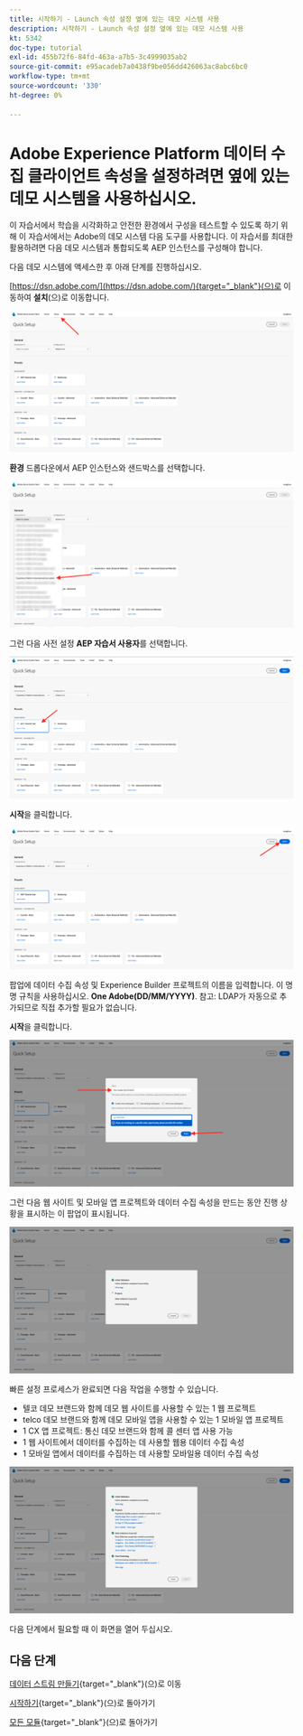 ```yaml
---
title: 시작하기 - Launch 속성 설정 옆에 있는 데모 시스템 사용
description: 시작하기 - Launch 속성 설정 옆에 있는 데모 시스템 사용
kt: 5342
doc-type: tutorial
exl-id: 455b72f6-84fd-463a-a7b5-3c4999035ab2
source-git-commit: e95acadeb7a0438f9be056dd426063ac8abc6bc0
workflow-type: tm+mt
source-wordcount: '330'
ht-degree: 0%

---
```


# Adobe Experience Platform 데이터 수집 클라이언트 속성을 설정하려면 옆에 있는 데모 시스템을 사용하십시오.

이 자습서에서 학습을 시각화하고 안전한 환경에서 구성을 테스트할 수 있도록 하기 위해 이 자습서에서는 Adobe의 데모 시스템 다음 도구를 사용합니다. 이 자습서를 최대한 활용하려면 다음 데모 시스템과 통합되도록 AEP 인스턴스를 구성해야 합니다.

다음 데모 시스템에 액세스한 후 아래 단계를 진행하십시오.

[https://dsn.adobe.com/](https://dsn.adobe.com/){target="_blank"}(으)로 이동하여 **설치**(으)로 이동합니다.

![DSN](./images/dsnsetup.png)

**환경** 드롭다운에서 AEP 인스턴스와 샌드박스를 선택합니다.

![DSN](./images/dsnh1.png)

그런 다음 사전 설정 **AEP 자습서 사용자**&#x200B;를 선택합니다.

![DSN](./images/dsnhome.png)

**시작**&#x200B;을 클릭합니다.

![DSN](./images/dsn2.png)

팝업에 데이터 수집 속성 및 Experience Builder 프로젝트의 이름을 입력합니다. 이 명명 규칙을 사용하십시오. **One Adobe(DD/MM/YYYY)**. 참고: LDAP가 자동으로 추가되므로 직접 추가할 필요가 없습니다.

**시작**&#x200B;을 클릭합니다.

![DSN](./images/dsn3.png)

그런 다음 웹 사이트 및 모바일 앱 프로젝트와 데이터 수집 속성을 만드는 동안 진행 상황을 표시하는 이 팝업이 표시됩니다.

![DSN](./images/dsn4.png)

빠른 설정 프로세스가 완료되면 다음 작업을 수행할 수 있습니다.

- 텔코 데모 브랜드와 함께 데모 웹 사이트를 사용할 수 있는 1 웹 프로젝트
- telco 데모 브랜드와 함께 데모 모바일 앱을 사용할 수 있는 1 모바일 앱 프로젝트
- 1 CX 앱 프로젝트: 통신 데모 브랜드와 함께 콜 센터 앱 사용 가능
- 1 웹 사이트에서 데이터를 수집하는 데 사용할 웹용 데이터 수집 속성
- 1 모바일 앱에서 데이터를 수집하는 데 사용할 모바일용 데이터 수집 속성

![DSN](./images/dsn5.png)

다음 단계에서 필요할 때 이 화면을 열어 두십시오.

## 다음 단계

[데이터 스트림 만들기](./ex3.md){target="_blank"}(으)로 이동

[시작하기](./getting-started.md){target="_blank"}(으)로 돌아가기

[모든 모듈](./../../../overview.md){target="_blank"}(으)로 돌아가기
